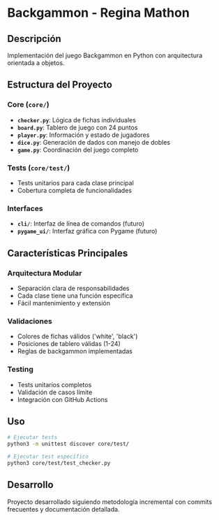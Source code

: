 # Backgammon - Regina Mathon

## Descripción
Implementación del juego Backgammon en Python con arquitectura orientada a objetos.

## Estructura del Proyecto

### Core (`core/`)
- **`checker.py`**: Lógica de fichas individuales
- **`board.py`**: Tablero de juego con 24 puntos
- **`player.py`**: Información y estado de jugadores
- **`dice.py`**: Generación de dados con manejo de dobles
- **`game.py`**: Coordinación del juego completo

### Tests (`core/test/`)
- Tests unitarios para cada clase principal
- Cobertura completa de funcionalidades

### Interfaces
- **`cli/`**: Interfaz de línea de comandos (futuro)
- **`pygame_ui/`**: Interfaz gráfica con Pygame (futuro)

## Características Principales

### Arquitectura Modular
- Separación clara de responsabilidades
- Cada clase tiene una función específica
- Fácil mantenimiento y extensión

### Validaciones
- Colores de fichas válidos ('white', 'black')
- Posiciones de tablero válidas (1-24)
- Reglas de backgammon implementadas

### Testing
- Tests unitarios completos
- Validación de casos límite
- Integración con GitHub Actions

## Uso

```bash
# Ejecutar tests
python3 -m unittest discover core/test/

# Ejecutar test específico
python3 core/test/test_checker.py
```

## Desarrollo
Proyecto desarrollado siguiendo metodología incremental con commits frecuentes y documentación detallada.